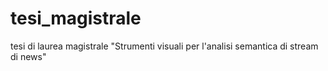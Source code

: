 # tesi_magistrale
tesi di laurea magistrale "Strumenti visuali per l'analisi semantica di stream di news"
